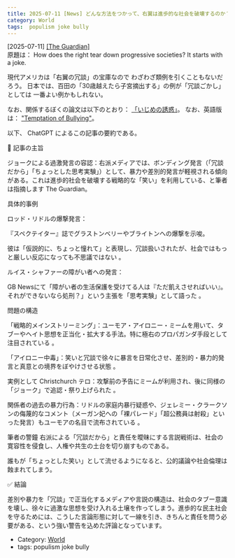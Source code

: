 ```yaml
---
title: 2025-07-11 [News] どんな方法をつかって、右翼は進歩的な社会を破壊するのか？冗談によってだ ---The Guardian の 2025-07-10 付の社説だ。先日口頭発表したぼくの論文、「いじめの誘惑」に引用できるし、もしかしたら、ぼくの議論を発展させることができるかもしれない
category: World
tags:  populism joke bully
---
```


[2025-07-11] [[The Guardian]](https://www.theguardian.com/commentisfree/2025/jul/10/right-progressive-societies-joke-glastonbury-starve-benefit-rod-liddle-lewis-schaffer)  
 原題は：
How does the right tear down progressive societies? It starts with a joke.

 現代アメリカは「右翼の冗談」の宝庫なので
わざわざ類例を引くこともないだろう。
日本では、百田の「30歳越えたら子宮摘出する」の例が「冗談ごかし」としては
一番よい例かもしれない。

 なお、関係するぼくの論文は以下のとおり：
[「いじめの誘惑」](http://www.merapano.net/~satoshi/anthrop/works/paper-1-md/bully.html)。
なお、英語版は：
["Temptation of Bullying"](http://www.merapano.net/~satoshi/anthrop/works/paper-1-md/bully.en.html)。

 以下、
ChatGPT によるこの記事の要約である。

 🧠 記事の主旨

 ジョークによる過激発言の容認：右派メディアでは、ボンディング発言（「冗談だから」「ちょっとした思考実験」）として、暴力や差別的発言が軽視される傾向がある。これは進歩的社会を破壊する戦略的な「笑い」を利用している、と筆者は指摘します 
The Guardian。

 具体的事例

 ロッド・リドルの爆撃発言：

 『スペクテイター』誌でグラストンベリーやブライトンへの爆撃を示唆。

 彼は「仮説的に、ちょっと憧れて」と表現し、冗談扱いされたが、社会ではもっと厳しい反応になっても不思議ではない 。

 ルイス・シャファーの障がい者への発言：

 GB Newsにて「障がい者の生活保護を受けてる人は『ただ飢えさせればいい』。それができないなら処刑？」という主張を「思考実験」として語った 。

 問題の構造

 「戦略的メインストリーミング」：ユーモア・アイロニー・ミームを用いて、タブーやヘイト思想を正当化・拡大する手法。特に極右のプロパガンダ手段として注目されている 。

 「アイロニー中毒」：笑いと冗談で徐々に暴言を日常化させ、差別的・暴力的発言と真意との境界をぼやけさせる状態 。

 実例として Christchurch テロ：攻撃前の予告にミームが利用され、後に同様の「ジョーク」で追認・祭り上げられた 。

 関係者の過去の暴力行為：リドルの家庭内暴行疑惑や、ジェレミー・クラークソンの侮蔑的なコメント（メーガン妃への「裸パレード」「超公務員は射殺」といった発言）もユーモアの名目で流布されている 。

 筆者の警鐘
右派による「冗談だから」と責任を曖昧にする言説戦術は、社会の寛容性を侵食し、人権や共生の土台を切り崩すものである。

 誰もが「ちょっとした笑い」として流せるようになると、公的議論や社会倫理は蝕まれてしまう。

 ✅ 結論

 差別や暴力を「冗談」で正当化するメディアや言説の構造は、社会のタブー意識を壊し、徐々に過激な思想を受け入れる土壌を作ってしまう。進歩的な民主社会を守るためには、こうした言論形態に対して一線を引き、きちんと責任を問う必要がある、という強い警告を込めた評論となっています。

- Category: [World](https://merapano.github.io/categories.html#World)
- tags:  populism joke bully

